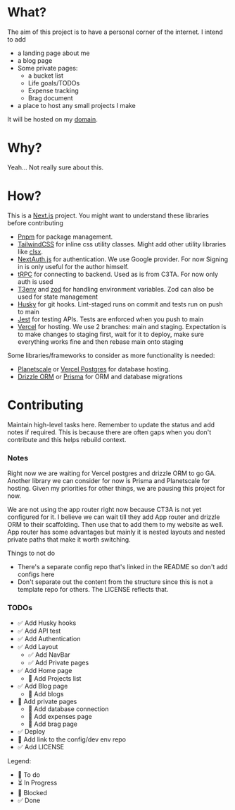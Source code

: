 # What?

The aim of this project is to have a personal corner of the internet. I intend to add

- a landing page about me
- a blog page
- Some private pages:
  - a bucket list
  - Life goals/TODOs
  - Expense tracking
  - Brag document
- a place to host any small projects I make

It will be hosted on my [domain](https://onkardeshpande.com).

# Why?

Yeah... Not really sure about this.

# How?

This is a [Next.js](https://nextjs.org/) project. You might want to understand these libraries before contributing

- [Pnpm](https://pnpm.io) for package management.
- [TailwindCSS](https://tailwindcss.com/) for inline css utility classes. Might add other utility libraries like [clsx](https://github.com/lukeed/clsx).
- [NextAuth.js](https://next-auth.js.org/) for authentication. We use Google provider. For now Signing in is only useful for the author himself.
- [tRPC](https://trpc.io/) for connecting to backend. Used as is from C3TA. For now only auth is used
- [T3env](https://env.t3.gg/) and [zod](https://zod.dev/) for handling environment variables. Zod can also be used for state management
- [Husky](https://typicode.github.io/husky/) for git hooks. Lint-staged runs on commit and tests run on push to main
- [Jest](https://jestjs.io/) for testing APIs. Tests are enforced when you push to main
- [Vercel](https://vercel.com/) for hosting. We use 2 branches: main and staging. Expectation is to make changes to staging first, wait for it to deploy, make sure everything works fine and then rebase main onto staging

Some libraries/frameworks to consider as more functionality is needed:

- [Planetscale](https://planetscale.com/) or [Vercel Postgres](https://vercel.com/docs/storage/vercel-postgres) for database hosting.
- [Drizzle ORM](https://orm.drizzle.team/) or [Prisma](https://www.prisma.io/) for ORM and database migrations

# Contributing

Maintain high-level tasks here. Remember to update the status and add notes if required. This is because there are often gaps when you don't contribute and this helps rebuild context.

### Notes

Right now we are waiting for Vercel postgres and drizzle ORM to go GA. Another library we can consider for now is Prisma and Planetscale for hosting.
Given my priorities for other things, we are pausing this project for now.

We are not using the app router right now because CT3A is not yet configured for it. I believe we can wait till they add App router and drizzle ORM to their scaffolding.
Then use that to add them to my website as well. App router has some advantages but mainly it is nested layouts and nested private paths that make it worth switching.

Things to not do

- There's a separate config repo that's linked in the README so don't add configs here
- Don't separate out the content from the structure since this is not a template repo for others. The LICENSE reflects that.

### TODOs

- ✅ Add Husky hooks
- ✅ Add API test
- ✅ Add Authentication
- ✅ Add Layout
  - ✅ Add NavBar
  - ✅ Add Private pages
- ✅ Add Home page
  - 💭 Add Projects list
- ✅ Add Blog page
  - 💭 Add blogs
- 💭 Add private pages
  - 💭 Add database connection
  - 💭 Add expenses page
  - 💭 Add brag page
- ✅ Deploy
- 💭 Add link to the config/dev env repo
- ✅ Add LICENSE

Legend:

- 💭 To do
- ⏳ In Progress
- 🚫 Blocked
- ✅ Done
